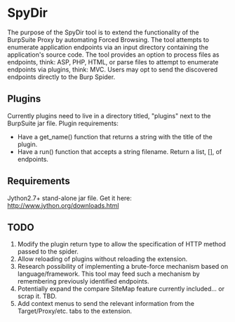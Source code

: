 # SpyDir
The purpose of the SpyDir tool is to extend the functionality of the BurpSuite Proxy by automating Forced Browsing. The tool attempts to enumerate application endpoints via an input directory containing the application's source code. The tool provides an option to process files as endpoints, think: ASP, PHP, HTML, or parse files to attempt to enumerate endpoints via plugins, think: MVC. Users may opt to send the discovered endpoints directly to the Burp Spider.  

## Plugins
Currently plugins need to live in a directory titled, "plugins" next to the BurpSuite jar file. Plugin requirements:

* Have a get_name() function that returns a string with the title of the plugin. 
* Have a run() function that accepts a string filename. Return a list, [], of endpoints. 

## Requirements
Jython2.7+ stand-alone jar file. Get it here: http://www.jython.org/downloads.html

## TODO
1. Modify the plugin return type to allow the specification of HTTP method passed to the spider.
2. Allow reloading of plugins without reloading the extension.
3. Research possibility of implementing a brute-force mechanism based on language/framework. This tool may feed such a mechanism by remembering previously identified endpoints.
4. Potentially expand the compare SiteMap feature currently included... or scrap it. TBD.
5. Add context menus to send the relevant information from the Target/Proxy/etc. tabs to the extension.